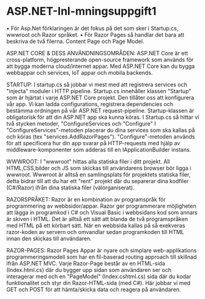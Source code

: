 # ASP.NET-Inl-mningsuppgift1


• För Asp.Net förklaringen är det fokus på det som sker i Startup.cs, wwwroot och Razor språket.
• För Razor Pages så handlar det bara att beskriva de två filerna. Content Page och Page Model.


ASP.NET CORE & DESS ANVÄNDNINGSOMRÅDEN:
ASP.NET Core är ett cross-platform, högpresterande open-source framework som används för att 
bygga moderna cloud/internet appar. Med ASP.NET Core kan du bygga webbappar och services, IoT appar och mobila backends.

STARTUP:
I startup.cs så jobbar vi mest med att registrera services och "injecta" moduler i HTTP pipeline.
Startup.cs innehåller klassen "Startup" som är hjärtat i varje ASP.NET Core projekt. Den tillåter oss att konfigurera vår app. 
Vi kan ladda configurations, registrera dependencies och bestämma ordningen på vår ASP.NET request-pipeline.
Startup-klassen är obligatorisk för att din ASP.NET app ska kunna köras. 
I Startup.cs så hittar vi två stycken metoder, "ConfigureServices och "Configure"
I "ConfigureServices"-metoden placerar du dina services som ska kallas på och köras (tex "services.AddRazorPages").
"Configure"-metoden används för att specificera hur din app svarar på HTTP-requests med hjälp av middleware-komponenter som adderas till en IApplicationBuilder instans. 

WWWROOT:
I "wwwroot" hittas alla statiska filer i ditt projekt. All HTML,CSS,bilder och JS som skickas till användarens browser bör ligga i wwwroot.
Wwwroot är alltså en samlingsplats för projektets statiska filer, detta bidrar till att du har ett "rent" projekt där du separerar dina kodfiler (C#/Razor) ifrån dina statiska filer (välorganiserat). 

RAZORSPRÅKET:
Razor är en kombination av programspråk för programmering av webbsidor/appar.
Razor ger programmerare möjligheten att lägga in programkod i C# och Visual Basic i webbsidans kod som annars är skiven i HTML. 
Det är alltså ett sätt att blanda de två programspråken med HTML på ett körbart sätt. 
När en webbsida kallas på så exekveras razor-koden av servern och omvandlar sedan programkoden till HTML innan den skickas till användaren.

RAZOR-PAGES:
Razor Pages Appar är nyare och simplare web-applikations programmeringsmodell som har en fil-baserad routing approach till skillnad ifrån ASP.NET MVC.
Varje Razor-Page består av en HTML-sida (Index.html.cs) där du bygger upp sidan som användaren ser och interagerar med och en "PageModel" (Index.cshtml.cs) sida där du kodar funktionalitet och styr din Razor-HTML-sida (med C#).
Här jobbar vi med GET och POST för att hämta/skicka data och reagera på användaren.  

